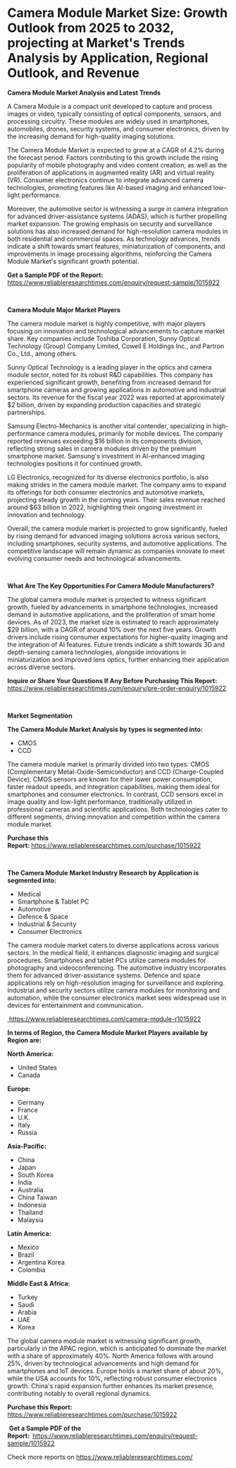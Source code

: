 <p><h1>Camera Module Market Size: Growth Outlook from 2025 to 2032, projecting at Market's Trends Analysis by Application, Regional Outlook, and Revenue</h1></p><p><strong>Camera Module Market Analysis and Latest Trends</strong></p>
<p><p>A Camera Module is a compact unit developed to capture and process images or video, typically consisting of optical components, sensors, and processing circuitry. These modules are widely used in smartphones, automobiles, drones, security systems, and consumer electronics, driven by the increasing demand for high-quality imaging solutions.</p><p>The Camera Module Market is expected to grow at a CAGR of 4.2% during the forecast period. Factors contributing to this growth include the rising popularity of mobile photography and video content creation, as well as the proliferation of applications in augmented reality (AR) and virtual reality (VR). Consumer electronics continue to integrate advanced camera technologies, promoting features like AI-based imaging and enhanced low-light performance.</p><p>Moreover, the automotive sector is witnessing a surge in camera integration for advanced driver-assistance systems (ADAS), which is further propelling market expansion. The growing emphasis on security and surveillance solutions has also increased demand for high-resolution camera modules in both residential and commercial spaces. As technology advances, trends indicate a shift towards smart features, miniaturization of components, and improvements in image processing algorithms, reinforcing the Camera Module Market's significant growth potential.</p></p>
<p><strong>Get a Sample PDF of the Report:&nbsp;</strong> <a href="https://www.reliableresearchtimes.com/enquiry/request-sample/1015922?utm_campaign=2263&utm_medium=2&utm_source=Github&utm_content=ia&utm_term=06042025&utm_id=camera-module">https://www.reliableresearchtimes.com/enquiry/request-sample/1015922</a></p>
<p>&nbsp;</p>
<p><strong>Camera Module Major Market Players</strong></p>
<p><p>The camera module market is highly competitive, with major players focusing on innovation and technological advancements to capture market share. Key companies include Toshiba Corporation, Sunny Optical Technology (Group) Company Limited, Cowell E Holdings Inc., and Partron Co., Ltd., among others.</p><p>Sunny Optical Technology is a leading player in the optics and camera module sector, noted for its robust R&D capabilities. This company has experienced significant growth, benefiting from increased demand for smartphone cameras and growing applications in automotive and industrial sectors. Its revenue for the fiscal year 2022 was reported at approximately $2 billion, driven by expanding production capacities and strategic partnerships.</p><p>Samsung Electro-Mechanics is another vital contender, specializing in high-performance camera modules, primarily for mobile devices. The company reported revenues exceeding $16 billion in its components division, reflecting strong sales in camera modules driven by the premium smartphone market. Samsung's investment in AI-enhanced imaging technologies positions it for continued growth.</p><p>LG Electronics, recognized for its diverse electronics portfolio, is also making strides in the camera module market. The company aims to expand its offerings for both consumer electronics and automotive markets, projecting steady growth in the coming years. Their sales revenue reached around $63 billion in 2022, highlighting their ongoing investment in innovation and technology.</p><p>Overall, the camera module market is projected to grow significantly, fueled by rising demand for advanced imaging solutions across various sectors, including smartphones, security systems, and automotive applications. The competitive landscape will remain dynamic as companies innovate to meet evolving consumer needs and technological advancements.</p></p>
<p>&nbsp;</p>
<p><strong>What Are The Key Opportunities For Camera Module Manufacturers?</strong></p>
<p><p>The global camera module market is projected to witness significant growth, fueled by advancements in smartphone technologies, increased demand in automotive applications, and the proliferation of smart home devices. As of 2023, the market size is estimated to reach approximately $29 billion, with a CAGR of around 10% over the next five years. Growth drivers include rising consumer expectations for higher-quality imaging and the integration of AI features. Future trends indicate a shift towards 3D and depth-sensing camera technologies, alongside innovations in miniaturization and improved lens optics, further enhancing their application across diverse sectors.</p></p>
<p><strong>Inquire or Share Your Questions If Any Before Purchasing This Report:</strong> <a href="https://www.reliableresearchtimes.com/enquiry/pre-order-enquiry/1015922?utm_campaign=2263&utm_medium=2&utm_source=Github&utm_content=ia&utm_term=06042025&utm_id=camera-module">https://www.reliableresearchtimes.com/enquiry/pre-order-enquiry/1015922</a></p>
<p>&nbsp;</p>
<p><strong>Market Segmentation</strong></p>
<p><strong>The Camera Module Market Analysis by types is segmented into:</strong></p>
<p><ul><li>CMOS</li><li>CCD</li></ul></p>
<p><p>The camera module market is primarily divided into two types: CMOS (Complementary Metal-Oxide-Semiconductor) and CCD (Charge-Coupled Device). CMOS sensors are known for their lower power consumption, faster readout speeds, and integration capabilities, making them ideal for smartphones and consumer electronics. In contrast, CCD sensors excel in image quality and low-light performance, traditionally utilized in professional cameras and scientific applications. Both technologies cater to different segments, driving innovation and competition within the camera module market.</p></p>
<p><strong>Purchase this Report:&nbsp;</strong><a href="https://www.reliableresearchtimes.com/purchase/1015922?utm_campaign=2263&utm_medium=2&utm_source=Github&utm_content=ia&utm_term=06042025&utm_id=camera-module">https://www.reliableresearchtimes.com/purchase/1015922</a></p>
<p>&nbsp;</p>
<p><strong>The Camera Module Market Industry Research by Application is segmented into:</strong></p>
<p><ul><li>Medical</li><li>Smartphone & Tablet PC</li><li>Automotive</li><li>Defence & Space</li><li>Industrial & Security</li><li>Consumer Electronics</li></ul></p>
<p><p>The camera module market caters to diverse applications across various sectors. In the medical field, it enhances diagnostic imaging and surgical procedures. Smartphones and tablet PCs utilize camera modules for photography and videoconferencing. The automotive industry incorporates them for advanced driver-assistance systems. Defence and space applications rely on high-resolution imaging for surveillance and exploring. Industrial and security sectors utilize camera modules for monitoring and automation, while the consumer electronics market sees widespread use in devices for entertainment and communication.</p></p>
<p><a href="https://www.reliableresearchtimes.com/camera-module-r1015922?utm_campaign=2263&utm_medium=2&utm_source=Github&utm_content=ia&utm_term=06042025&utm_id=camera-module">&nbsp;https://www.reliableresearchtimes.com/camera-module-r1015922</a></p>
<p><strong>In terms of Region, the Camera Module Market Players available by Region are:</strong></p>
<p>
    <p> <strong> North America: </strong>
        <ul>
            <li>United States</li>
            <li>Canada</li>
        </ul>
        </p> 
    <p> <strong> Europe: </strong>
        <ul>
            <li>Germany</li>
            <li>France</li>
            <li>U.K.</li>
            <li>Italy</li>
            <li>Russia</li>
        </ul>
        </p> 
    <p> <strong> Asia-Pacific: </strong>
        <ul>
            <li>China</li>
            <li>Japan</li>
            <li>South Korea</li>
            <li>India</li>
            <li>Australia</li>
            <li>China Taiwan</li>
            <li>Indonesia</li>
            <li>Thailand</li>
            <li>Malaysia</li>
        </ul>
        </p> 
    <p> <strong> Latin America: </strong>
        <ul>
            <li>Mexico</li>
            <li>Brazil</li>
            <li>Argentina Korea</li>
            <li>Colombia</li>
        </ul>
        </p> 
    <p> <strong> Middle East & Africa: </strong>
        <ul>
            <li>Turkey</li>
            <li>Saudi</li>
            <li>Arabia</li>
            <li>UAE</li>
            <li>Korea</li>
        </ul>
    </p>
    </p>
<p><p>The global camera module market is witnessing significant growth, particularly in the APAC region, which is anticipated to dominate the market with a share of approximately 40%. North America follows with around 25%, driven by technological advancements and high demand for smartphones and IoT devices. Europe holds a market share of about 20%, while the USA accounts for 10%, reflecting robust consumer electronics growth. China's rapid expansion further enhances its market presence, contributing notably to overall regional dynamics.</p></p>
<p><strong>Purchase this Report: </strong><a href="https://www.reliableresearchtimes.com/purchase/1015922?utm_campaign=2263&utm_medium=2&utm_source=Github&utm_content=ia&utm_term=06042025&utm_id=camera-module">https://www.reliableresearchtimes.com/purchase/1015922</a></p>
<p>&nbsp;<strong>Get a Sample PDF of the Report:&nbsp;&nbsp;</strong><a href="https://www.reliableresearchtimes.com/enquiry/request-sample/1015922?utm_campaign=2263&utm_medium=2&utm_source=Github&utm_content=ia&utm_term=06042025&utm_id=camera-module">https://www.reliableresearchtimes.com/enquiry/request-sample/1015922</a></p>
<p><strong></strong></p>
<p>Check more reports on <a href="https://www.reliableresearchtimes.com/?utm_campaign=2263&utm_medium=2&utm_source=Github&utm_content=ia&utm_term=06042025&utm_id=camera-module">https://www.reliableresearchtimes.com/</a></p>